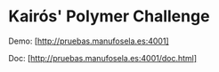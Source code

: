 # Kairós' Polymer Challenge

Demo: [http://pruebas.manufosela.es:4001]

Doc: [http://pruebas.manufosela.es:4001/doc.html]
